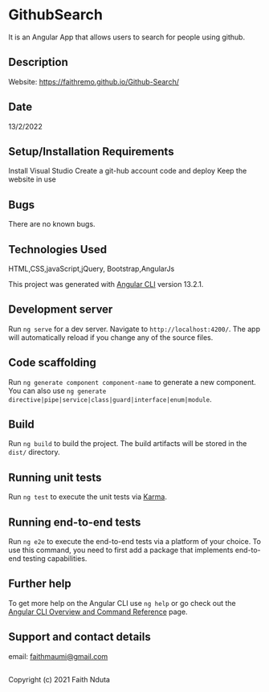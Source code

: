 # GithubSearch
It is an Angular App that allows users to search for people using github.

## Description 
Website: https://faithremo.github.io/Github-Search/

## Date
13/2/2022

## Setup/Installation Requirements

Install Visual Studio
Create a git-hub account
code and deploy
Keep the website in use

## Bugs

There are no known bugs.

## Technologies Used

HTML,CSS,javaScript,jQuery, Bootstrap,AngularJs

This project was generated with [Angular CLI](https://github.com/angular/angular-cli) version 13.2.1.

## Development server

Run `ng serve` for a dev server. Navigate to `http://localhost:4200/`. The app will automatically reload if you change any of the source files.

## Code scaffolding

Run `ng generate component component-name` to generate a new component. You can also use `ng generate directive|pipe|service|class|guard|interface|enum|module`.

## Build

Run `ng build` to build the project. The build artifacts will be stored in the `dist/` directory.

## Running unit tests

Run `ng test` to execute the unit tests via [Karma](https://karma-runner.github.io).

## Running end-to-end tests

Run `ng e2e` to execute the end-to-end tests via a platform of your choice. To use this command, you need to first add a package that implements end-to-end testing capabilities.

## Further help

To get more help on the Angular CLI use `ng help` or go check out the [Angular CLI Overview and Command Reference](https://angular.io/cli) page.

## Support and contact details
email: faithmaumi@gmail.com

##
Copyright (c) 2021 Faith Nduta
